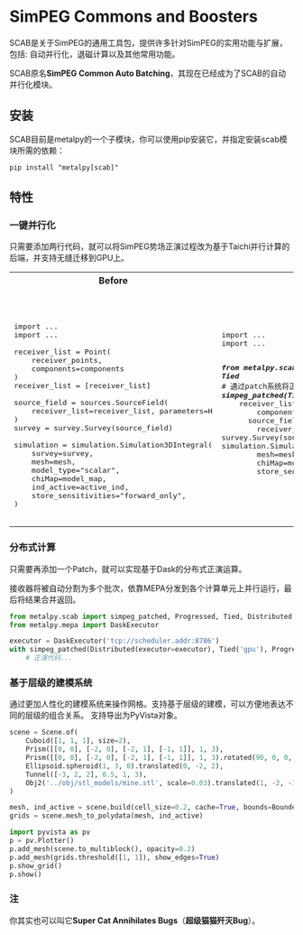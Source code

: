 SimPEG Commons and Boosters
===========================

SCAB是关于SimPEG的通用工具包，提供许多针对SimPEG的实用功能与扩展，包括: 自动并行化，退磁计算以及其他常用功能。 

SCAB原名**SimPEG Common Auto Batching**，其现在已经成为了SCAB的自动并行化模块。

安装
------------
SCAB目前是metalpy的一个子模块，你可以使用pip安装它，并指定安装scab模块所需的依赖：

```console
pip install "metalpy[scab]"
```

特性
-----
### 一键并行化

只需要添加两行代码，就可以将SimPEG势场正演过程改为基于Taichi并行计算的后端，并支持无缝迁移到GPU上。

<table>
  <tr>
    <th>Before</th>
    <th>After</th>
  </tr>
  <tr>
    <td><pre lang="python">
&nbsp;
&nbsp;
&nbsp;
import ...
import ...
&nbsp;
receiver_list = Point(
&nbsp;&nbsp;&nbsp;&nbsp;receiver_points, 
&nbsp;&nbsp;&nbsp;&nbsp;components=components
)
receiver_list = [receiver_list]
&nbsp;
source_field = sources.SourceField(
&nbsp;&nbsp;&nbsp;&nbsp;receiver_list=receiver_list, parameters=H
)
survey = survey.Survey(source_field)
&nbsp;
simulation = simulation.Simulation3DIntegral(
&nbsp;&nbsp;&nbsp;&nbsp;survey=survey,
&nbsp;&nbsp;&nbsp;&nbsp;mesh=mesh,
&nbsp;&nbsp;&nbsp;&nbsp;model_type="scalar",
&nbsp;&nbsp;&nbsp;&nbsp;chiMap=model_map,
&nbsp;&nbsp;&nbsp;&nbsp;ind_active=active_ind,
&nbsp;&nbsp;&nbsp;&nbsp;store_sensitivities="forward_only",
)
    </pre></td>
    <td><pre lang="python">
import ...
import ...

**_from metalpy.scab import simpeg_patched, Progressed, Tied_**
&nbsp;
#&nbsp;通过patch系统将正演计算后端替换为Taichi，并添加进度条
**_with simpeg_patched(Tied('gpu'), Progressed()):_**
&nbsp;&nbsp;&nbsp;&nbsp;receiver_list = Point(
&nbsp;&nbsp;&nbsp;&nbsp;&nbsp;&nbsp;&nbsp;&nbsp;receiver_points, 
&nbsp;&nbsp;&nbsp;&nbsp;&nbsp;&nbsp;&nbsp;&nbsp;components=components
&nbsp;&nbsp;&nbsp;&nbsp;)
&nbsp;&nbsp;&nbsp;&nbsp;receiver_list = [receiver_list]
&nbsp;
&nbsp;&nbsp;&nbsp;&nbsp;source_field = sources.SourceField(
&nbsp;&nbsp;&nbsp;&nbsp;&nbsp;&nbsp;&nbsp;&nbsp;receiver_list=receiver_list, parameters=H
&nbsp;&nbsp;&nbsp;&nbsp;)
&nbsp;&nbsp;&nbsp;&nbsp;survey = survey.Survey(source_field)
&nbsp;
&nbsp;&nbsp;&nbsp;&nbsp;simulation = simulation.Simulation3DIntegral(
&nbsp;&nbsp;&nbsp;&nbsp;&nbsp;&nbsp;&nbsp;&nbsp;survey=survey,
&nbsp;&nbsp;&nbsp;&nbsp;&nbsp;&nbsp;&nbsp;&nbsp;mesh=mesh,
&nbsp;&nbsp;&nbsp;&nbsp;&nbsp;&nbsp;&nbsp;&nbsp;model_type="scalar",
&nbsp;&nbsp;&nbsp;&nbsp;&nbsp;&nbsp;&nbsp;&nbsp;chiMap=model_map,
&nbsp;&nbsp;&nbsp;&nbsp;&nbsp;&nbsp;&nbsp;&nbsp;ind_active=active_ind,
&nbsp;&nbsp;&nbsp;&nbsp;&nbsp;&nbsp;&nbsp;&nbsp;store_sensitivities="forward_only",
&nbsp;&nbsp;&nbsp;&nbsp;)
    </pre></td>
  </tr>
</table>

### 分布式计算

只需要再添加一个Patch，就可以实现基于Dask的分布式正演运算。

接收器将被自动分割为多个批次，依靠MEPA分发到各个计算单元上并行运行，最后将结果合并返回。

```python
from metalpy.scab import simpeg_patched, Progressed, Tied, Distributed
from metalpy.mepa import DaskExecutor

executor = DaskExecutor('tcp://scheduler.addr:8786')
with simpeg_patched(Distributed(executor=executor), Tied('gpu'), Progressed()):
    # 正演代码...
```

### 基于层级的建模系统

通过更加人性化的建模系统来操作网格。支持基于层级的建模，可以方便地表达不同的层级的组合关系。 支持导出为PyVista对象。

```python
scene = Scene.of(
    Cuboid([1, 1, 1], size=2),
    Prism([[0, 0], [-2, 0], [-2, 1], [-1, 1]], 1, 3),
    Prism([[0, 0], [-2, 0], [-2, 1], [-1, 1]], 1, 3).rotated(90, 0, 0, degrees=True),
    Ellipsoid.spheroid(1, 3, 0).translated(0, -2, 2),
    Tunnel([-3, 2, 2], 0.5, 1, 3),
    Obj2('../obj/stl_models/mine.stl', scale=0.03).translated(1, -2, -1),
)

mesh, ind_active = scene.build(cell_size=0.2, cache=True, bounds=Bounded(zmax=2))
grids = scene.mesh_to_polydata(mesh, ind_active)

import pyvista as pv
p = pv.Plotter()
p.add_mesh(scene.to_multiblock(), opacity=0.2)
p.add_mesh(grids.threshold([1, 1]), show_edges=True)
p.show_grid()
p.show()
```

### 注
你其实也可以叫它**Super Cat Annihilates Bugs**（**超级猫猫歼灭Bug**）。
